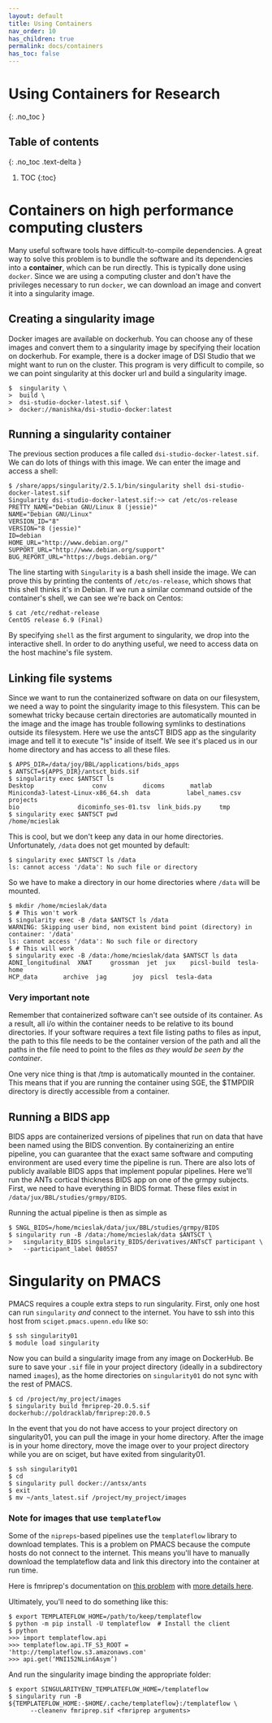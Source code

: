 ```yaml
---
layout: default
title: Using Containers
nav_order: 10
has_children: true
permalink: docs/containers
has_toc: false
---
```


# Using Containers for Research
{: .no_toc }

## Table of contents
{: .no_toc .text-delta }

1. TOC
{:toc}

# Containers on high performance computing clusters

Many useful software tools have difficult-to-compile dependencies. A great way to solve this problem is to bundle the software and its dependencies into a **container**, which can be run directly. This is typically done using ``docker``.  Since we are using a computing cluster and don't have the privileges necessary to run ``docker``, we can download an image and convert it into a singularity image.

## Creating a singularity image

Docker images are available on dockerhub. You can choose any of these images and convert them to a singularity image by specifying their location on dockerhub. For example, there is a docker image of DSI Studio that we might want to run on the cluster. This program is very difficult to compile, so we can point singularity at this docker url and build a singularity image.

```console
$  singularity \
>  build \
>  dsi-studio-docker-latest.sif \
>  docker://manishka/dsi-studio-docker:latest
```

## Running a singularity container

The previous section produces a file called ``dsi-studio-docker-latest.sif``. We can do lots of things with this image. We can enter the image and access a shell:

```console
$ /share/apps/singularity/2.5.1/bin/singularity shell dsi-studio-docker-latest.sif
Singularity dsi-studio-docker-latest.sif:~> cat /etc/os-release
PRETTY_NAME="Debian GNU/Linux 8 (jessie)"
NAME="Debian GNU/Linux"
VERSION_ID="8"
VERSION="8 (jessie)"
ID=debian
HOME_URL="http://www.debian.org/"
SUPPORT_URL="http://www.debian.org/support"
BUG_REPORT_URL="https://bugs.debian.org/"

```
The line starting with ``Singularity`` is a bash shell inside the image. We can prove this by printing the contents of ``/etc/os-release``, which shows that this shell thinks it's in Debian. If we run a similar command outside of the container's shell, we can see we're back on Centos:

```console
$ cat /etc/redhat-release
CentOS release 6.9 (Final)
```

By specifying ``shell`` as the first argument to singularity, we drop into the interactive shell. In order to do anything useful, we need to access data on the host machine's file system.

## Linking file systems

Since we want to run the containerized software on data on our filesystem, we need a way to point the singularity image to this filesystem. This can be somewhat tricky because certain directories are automatically mounted in the image and the image has trouble following symlinks to destinations outside its filesystem. Here we use the antsCT BIDS app as the singularity image and tell it to execute "ls" inside of itself. We see it's placed us in our home directory and has access to all these files.

```console
$ APPS_DIR=/data/joy/BBL/applications/bids_apps
$ ANTSCT=${APPS_DIR}/antsct_bids.sif
$ singularity exec $ANTSCT ls
Desktop				   conv			 dicoms		  matlab
Miniconda3-latest-Linux-x86_64.sh  data			 label_names.csv  projects
bio				   dicominfo_ses-01.tsv  link_bids.py	  tmp
$ singularity exec $ANTSCT pwd
/home/mcieslak
```

This is cool, but we don't keep any data in our home directories. Unfortunately, ``/data`` does not get mounted by default:

```console
$ singularity exec $ANTSCT ls /data
ls: cannot access '/data': No such file or directory
```
So we have to make a directory in our home directories where ``/data`` will be mounted.

```console
$ mkdir /home/mcieslak/data
$ # This won't work
$ singularity exec -B /data $ANTSCT ls /data
WARNING: Skipping user bind, non existent bind point (directory) in container: '/data'
ls: cannot access '/data': No such file or directory
$ # This will work
$ singularity exec -B /data:/home/mcieslak/data $ANTSCT ls data
ADNI_longitudinal  XNAT     grossman  jet  jux	  picsl-build  tesla-home
HCP_data	   archive  jag       joy  picsl  tesla-data
```

### Very important note

Remember that containerized software can't see outside of its container. As a result, all i/o within the container needs to be relative to its bound directories. If your software requires a text file listing paths to files as input, the path to this file needs to be the container version of the path and all the paths in the file need to point to the files *as they would be seen by the container*.

One very nice thing is that /tmp is automatically mounted in the container. This means that if you are running the container using SGE, the $TMPDIR directory is directly accessible from a container.

## Running a BIDS app

BIDS apps are containerized versions of pipelines that run on data that have been named using the BIDS convention. By containerizing an entire pipeline, you can guarantee that the exact same software and computing environment are used every time the pipeline is run. There are also lots of publicly available BIDS apps that implement popular pipelines. Here we'll run the ANTs cortical thickness BIDS app on one of the grmpy subjects. First, we need to have everything in BIDS format. These files exist in ``/data/jux/BBL/studies/grmpy/BIDS``.

Running the actual pipeline is then as simple as

```console
$ SNGL_BIDS=/home/mcieslak/data/jux/BBL/studies/grmpy/BIDS
$ singularity run -B /data:/home/mcieslak/data $ANTSCT \
>   singularity_BIDS singularity_BIDS/derivatives/ANTsCT participant \
>   --participant_label 080557
```


# Singularity on PMACS

PMACS requires a couple extra steps to run singularity. First, only one host
can run `singularity` *and* connect to the internet. You have to ssh into this
host from `sciget.pmacs.upenn.edu` like so:

```
$ ssh singularity01
$ module load singularity
```

Now you can build a singularity image from any image on DockerHub. Be sure
to save your `.sif` file in your project directory (ideally in a subdirectory named
`images`), as the home directories on `singularity01` do not sync with the rest of PMACS.

```console
$ cd /project/my_project/images
$ singularity build fmriprep-20.0.5.sif dockerhub://poldracklab/fmriprep:20.0.5
```

In the event that you do not have access to your project directory on singularity01,
you can pull the image in your home directory. After the image is in your home directory,
move the image over to your project directory while you are on sciget, but have
exited from singularity01.

```console
$ ssh singularity01
$ cd
$ singularity pull docker://antsx/ants
$ exit
$ mv ~/ants_latest.sif /project/my_project/images
```

### Note for images that use `templateflow`

Some of the `nipreps`-based pipelines use the `templateflow` library to
download templates. This is a problem on PMACS because the compute hosts
do not connect to the internet. This means you'll have to manually download
the templateflow data and link this directory into the container at run time.

Here is fmriprep's documentation on [this problem](https://fmriprep.org/en/stable/singularity.html#templateflow-and-singularity) with [more details here](https://neurostars.org/t/problems-using-pediatric-template-from-templateflow/4566/15).

Ultimately, you'll need to do something like this:

```console
$ export TEMPLATEFLOW_HOME=/path/to/keep/templateflow
$ python -m pip install -U templateflow  # Install the client
$ python
>>> import templateflow.api
>>> templateflow.api.TF_S3_ROOT = 'http://templateflow.s3.amazonaws.com'
>>> api.get(‘MNI152NLin6Asym’)
```

And run the singularity image binding the appropriate folder:

```console
$ export SINGULARITYENV_TEMPLATEFLOW_HOME=/templateflow
$ singularity run -B ${TEMPLATEFLOW_HOME:-$HOME/.cache/templateflow}:/templateflow \
      --cleanenv fmriprep.sif <fmriprep arguments>
```
